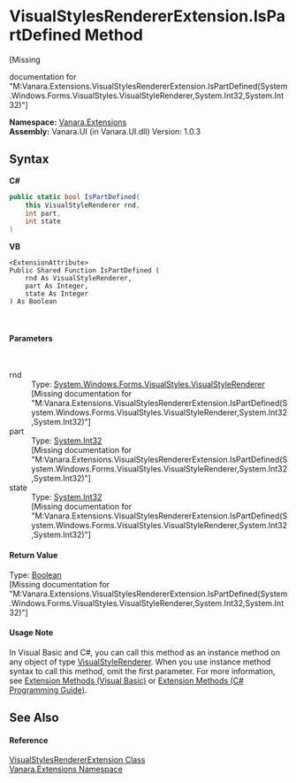 # VisualStylesRendererExtension.IsPartDefined Method 
 

\[Missing <summary> documentation for "M:Vanara.Extensions.VisualStylesRendererExtension.IsPartDefined(System.Windows.Forms.VisualStyles.VisualStyleRenderer,System.Int32,System.Int32)"\]

**Namespace:**&nbsp;<a href="9abe54ff-18ce-e333-beed-30e855655381">Vanara.Extensions</a><br />**Assembly:**&nbsp;Vanara.UI (in Vanara.UI.dll) Version: 1.0.3

## Syntax

**C#**<br />
``` C#
public static bool IsPartDefined(
	this VisualStyleRenderer rnd,
	int part,
	int state
)
```

**VB**<br />
``` VB
<ExtensionAttribute>
Public Shared Function IsPartDefined ( 
	rnd As VisualStyleRenderer,
	part As Integer,
	state As Integer
) As Boolean
```

<br />

#### Parameters
&nbsp;<dl><dt>rnd</dt><dd>Type: <a href="http://msdn2.microsoft.com/en-us/library/s6tzc66d" target="_blank">System.Windows.Forms.VisualStyles.VisualStyleRenderer</a><br />\[Missing <param name="rnd"/> documentation for "M:Vanara.Extensions.VisualStylesRendererExtension.IsPartDefined(System.Windows.Forms.VisualStyles.VisualStyleRenderer,System.Int32,System.Int32)"\]</dd><dt>part</dt><dd>Type: <a href="http://msdn2.microsoft.com/en-us/library/td2s409d" target="_blank">System.Int32</a><br />\[Missing <param name="part"/> documentation for "M:Vanara.Extensions.VisualStylesRendererExtension.IsPartDefined(System.Windows.Forms.VisualStyles.VisualStyleRenderer,System.Int32,System.Int32)"\]</dd><dt>state</dt><dd>Type: <a href="http://msdn2.microsoft.com/en-us/library/td2s409d" target="_blank">System.Int32</a><br />\[Missing <param name="state"/> documentation for "M:Vanara.Extensions.VisualStylesRendererExtension.IsPartDefined(System.Windows.Forms.VisualStyles.VisualStyleRenderer,System.Int32,System.Int32)"\]</dd></dl>

#### Return Value
Type: <a href="http://msdn2.microsoft.com/en-us/library/a28wyd50" target="_blank">Boolean</a><br />\[Missing <returns> documentation for "M:Vanara.Extensions.VisualStylesRendererExtension.IsPartDefined(System.Windows.Forms.VisualStyles.VisualStyleRenderer,System.Int32,System.Int32)"\]

#### Usage Note
In Visual Basic and C#, you can call this method as an instance method on any object of type <a href="http://msdn2.microsoft.com/en-us/library/s6tzc66d" target="_blank">VisualStyleRenderer</a>. When you use instance method syntax to call this method, omit the first parameter. For more information, see <a href="http://msdn.microsoft.com/en-us/library/bb384936.aspx">Extension Methods (Visual Basic)</a> or <a href="http://msdn.microsoft.com/en-us/library/bb383977.aspx">Extension Methods (C# Programming Guide)</a>.

## See Also


#### Reference
<a href="5e4a9e29-0aad-8001-c167-4f6bc1cbad58">VisualStylesRendererExtension Class</a><br /><a href="9abe54ff-18ce-e333-beed-30e855655381">Vanara.Extensions Namespace</a><br />